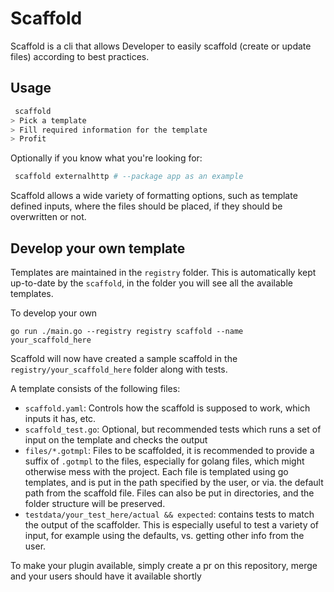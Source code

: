 # Scaffold

Scaffold is a cli that allows Developer to easily scaffold (create or update files) according to best practices.

## Usage

```bash
 scaffold
> Pick a template
> Fill required information for the template
> Profit
```

Optionally if you know what you're looking for:

```bash
 scaffold externalhttp # --package app as an example
```

Scaffold allows a wide variety of formatting options, such as template defined inputs, where the files should be placed, if they should be overwritten or not.

## Develop your own template

Templates are maintained in the `registry` folder. This is automatically kept up-to-date by the `scaffold`, in the folder you will see all the available templates.

To develop your own

```
go run ./main.go --registry registry scaffold --name your_scaffold_here
```

Scaffold will now have created a sample scaffold in the `registry/your_scaffold_here` folder along with tests.

A template consists of the following files:

- `scaffold.yaml`: Controls how the scaffold is supposed to work, which inputs it has, etc.
- `scaffold_test.go`: Optional, but recommended tests which runs a set of input on the template and checks the output
- `files/*.gotmpl`: Files to be scaffolded, it is recommended to provide a suffix of `.gotmpl` to the files, especially for golang files, which might otherwise mess with the project. Each file is templated using go templates, and is put in the path specified by the user, or via. the default path from the scaffold file. Files can also be put in directories, and the folder structure will be preserved.
- `testdata/your_test_here/actual && expected`: contains tests to match the output of the scaffolder. This is especially useful to test a variety of input, for example using the defaults, vs. getting other info from the user.

To make your plugin available, simply create a pr on this repository, merge and your users should have it available shortly
